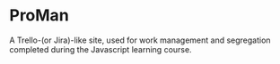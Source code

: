 # ProMan
A Trello-(or Jira)-like site, used for work management and segregation completed during the Javascript learning course.
